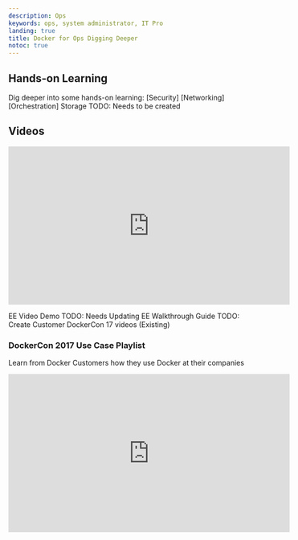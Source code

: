 ```yaml
---
description: Ops
keywords: ops, system administrator, IT Pro
landing: true
title: Docker for Ops Digging Deeper
notoc: true
---
```


## Hands-on Learning
Dig deeper into some hands-on learning:
[Security]
[Networking]
[Orchestration]
Storage TODO: Needs to be created

## Videos

<iframe width="560" height="315" src="https://www.youtube.com/embed/IK3l9UhwOGU" frameborder="0" allowfullscreen></iframe>

EE Video Demo TODO: Needs Updating
EE Walkthrough Guide TODO: Create
Customer DockerCon 17 videos (Existing)

### DockerCon 2017 Use Case Playlist
Learn from Docker Customers how they use Docker at their companies
<iframe width="560" height="315" src="https://www.youtube.com/embed/videoseries?list=PLkA60AVN3hh-nubLYLr8CgXotVoAkC24n" frameborder="0" allowfullscreen></iframe>
